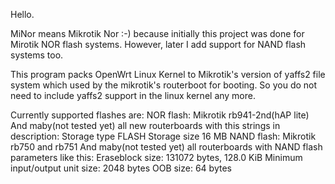 Hello.

MiNor means Mikrotik Nor :-) because initially this project was done for Mirotik NOR flash systems.
However, later I add support for NAND flash systems too.

This program packs OpenWrt Linux Kernel to Mikrotik's version of yaffs2 file system which used by the mikrotik's routerboot for booting.
So you do not need to include yaffs2 support in the linux kernel any more.

Currently supported flashes are:
  NOR flash:
    Mikrotik rb941-2nd(hAP lite)
    And maby(not tested yet) all new routerboards with this strings in description:
      Storage type     FLASH
      Storage size     16 MB
  NAND flash:
    Mikrotik rb750 and rb751
    And maby(not tested yet) all routerboards with NAND flash parameters like this:
      Eraseblock size:                131072 bytes, 128.0 KiB
      Minimum input/output unit size: 2048 bytes
      OOB size:                       64 bytes
